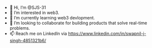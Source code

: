 - 👋 Hi, I’m @SJS-31
- 👀 I’m interested in web3.
- 🌱 I’m currently learning web3 devlopment.
- 💞️ I’m looking to collaborate for building products that solve real-time problems. 
- 📫 Reach me on LinkedIn via https://www.linkedin.com/in/swapnil-j-singh-4851321b6/

<!---
SJS-31/SJS-31 is a ✨ special ✨ repository because its `README.md` (this file) appears on your GitHub profile.
You can click the Preview link to take a look at your changes.
--->
